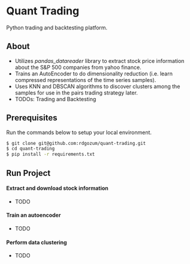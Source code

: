 # Quant Trading

Python trading and backtesting platform.

## About
- Utilizes *pandas_datareader* library to extract stock price information about the S&P 500 companies from yahoo finance.
- Trains an AutoEncoder to do dimensionality reduction (i.e. learn compressed representations of the time series samples).
- Uses KNN and DBSCAN algorithms to discover clusters among the samples for use in the pairs trading strategy later.
- TODOs: Trading and Backtesting

## Prerequisites
Run the commands below to setup your local environment.

```bash
$ git clone git@github.com:rdgozum/quant-trading.git
$ cd quant-trading
$ pip install -r requirements.txt
```

## Run Project

#### Extract and download stock information
- TODO

#### Train an autoencoder
- TODO

#### Perform data clustering
- TODO
